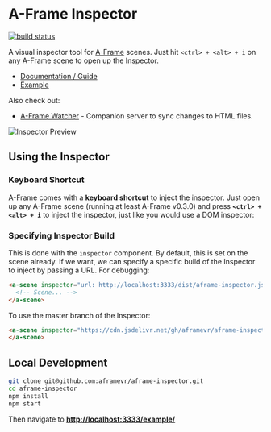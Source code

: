 # A-Frame Inspector

[![build status][travis-image]][travis-url]

A visual inspector tool for [A-Frame](https://aframe.io) scenes. Just hit
`<ctrl> + <alt> + i` on any A-Frame scene to open up the Inspector.

- [Documentation / Guide](https://aframe.io/docs/master/introduction/visual-inspector-and-dev-tools.html)
- [Example](https://aframe.io/aframe-inspector/examples/)

Also check out:

- [A-Frame Watcher](https://github.com/supermedium/aframe-watcher) - Companion server to sync changes to HTML files.

![Inspector Preview](https://user-images.githubusercontent.com/674727/50159991-fa540c80-028c-11e9-87f1-72c54e08d808.png)

## Using the Inspector

### Keyboard Shortcut

A-Frame comes with a **keyboard shortcut** to inject the inspector. Just open
up any A-Frame scene (running at least A-Frame v0.3.0) and press **`<ctrl> +
<alt> + i`** to inject the inspector, just like you would use a DOM inspector:

### Specifying Inspector Build

This is done with the `inspector` component. By default, this is set on the
scene already. If we want, we can specify a specific build of the Inspector to
inject by passing a URL. For debugging:

```html
<a-scene inspector="url: http://localhost:3333/dist/aframe-inspector.js">
  <!-- Scene... -->
</a-scene>
```

To use the master branch of the Inspector:

```html
<a-scene inspector="https://cdn.jsdelivr.net/gh/aframevr/aframe-inspector@master/dist/aframe-inspector.min.js">
</a-scene>
```

## Local Development

```bash
git clone git@github.com:aframevr/aframe-inspector.git
cd aframe-inspector
npm install
npm start
```

Then navigate to __[http://localhost:3333/example/](http://localhost:3333/example/)__

[travis-image]: https://img.shields.io/travis/aframevr/aframe-inspector.svg?style=flat-square
[travis-url]: https://travis-ci.org/aframevr/aframe-inspector
